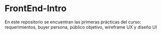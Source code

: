 # FrontEnd-Intro
En este repositorio se encuentran las primeras prácticas del curso: requerimientos, buyer persona, público objetivo, wireframe UX y diseño UI

